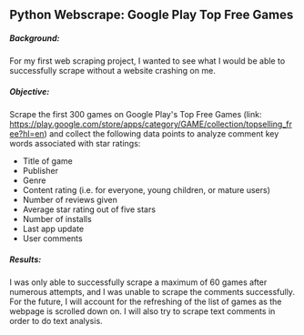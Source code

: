 ## Python Webscrape: Google Play Top Free Games

##### Background: 
For my first web scraping project, I wanted to see what I would be able to successfully scrape without a website crashing on me.

##### Objective: 
Scrape the first 300 games on Google Play's Top Free Games (link: https://play.google.com/store/apps/category/GAME/collection/topselling_free?hl=en) and collect the following data points to analyze comment key words associated with star ratings:
* Title of game
* Publisher
* Genre
* Content rating (i.e. for everyone, young children, or mature users)
* Number of reviews given
* Average star rating out of five stars
* Number of installs
* Last app update
* User comments

##### Results:
I was only able to successfully scrape a maximum of 60 games after numerous attempts, and I was unable to scrape the comments successfully. 
For the future, I will account for the refreshing of the list of games as the webpage is scrolled down on. I will also try to scrape text comments in order to do text analysis.
